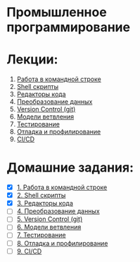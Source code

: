 # Промышленное программирование

# Лекции:
1. [Работа в командной строке](lectures/01)
2. [Shell скрипты](lectures/02)
3. [Редакторы кода](lectures/03)
4. [Преобразование данных](lectures/04)
5. [Version Control (git)](lectures/05)
6. [Модели ветвления](lectures/06)
7. [Тестирование](lectures/07)
8. [Отладка и профилирование](lectures/08)
9. [CI/CD](lectures/09)

# Домашние задания:
- [x] [1. Работа в командной строке](homework/01)
- [x] [2. Shell скрипты](homework/02)
- [x] [3. Редакторы кода](homework/03)
- [ ] [4. Преобразование данных](homework/04)
- [ ] [5. Version Control (git)](homework/05)
- [ ] [6. Модели ветвления](homework/06)
- [ ] [7. Тестирование](homework/07)
- [ ] [8. Отладка и профилирование](homework/08)
- [ ] [9. CI/CD](homework/09)
